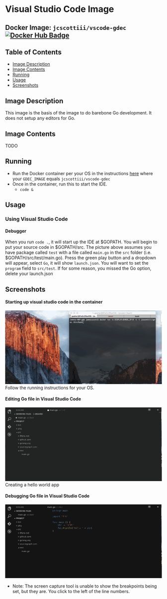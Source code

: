 # Visual Studio Code Image

## Docker Image: `jcscottiii/vscode-gdec` [![Docker Hub Badge](https://img.shields.io/badge/Docker-Hub%20Hosted-blue.svg)](https://hub.docker.com/r/jcscottiii/vscode-gdec/)

## Table of Contents
- [Image Description](#image-description)
- [Image Contents](#image-contents)
- [Running](#running)
- [Usage](#usage)
- [Screenshots](#screenshots)

## Image Description
This image is the basis of the image to do barebone Go development. It does not setup any editors for Go.

## Image Contents
TODO

## Running
- Run the Docker container per your OS in the instructions [here](../base/gui/README.md#running) where your `GDEC_IMAGE` equals `jcscottiii/vscode-gdec`
- Once in the container, run this to start the IDE.
  - `code &`
## Usage
### Using Visual Studio Code
#### Debugger
When you run `code .`, it will start up the IDE at $GOPATH. You will begin to put your source code in $GOPATH/src. The picture above assumes you have package called `test` with a file called `main.go` in the `src` folder (i.e. $GOPATH/src/test/main.go). Press the green play button and a dropdown will appear, select `Go`, it will show `launch.json`. You will want to set the `program` field to `src/test`. If for some reason, you missed the Go option, delete your launch.json

## Screenshots
#### Starting up visual studio code in the container

![Starting Up Visual Studio Code](../doc_resources/gdec-starting-vscode.gif)
Follow the running instructions for your OS.

#### Editing Go file in Visual Studio Code

![Editing Go File In Visual Studio Code](../doc_resources/gdec-editing-vscode.gif)
Creating a hello world app

#### Debugging Go file in Visual Studio Code

![Debugging in Visual Studio Code](../doc_resources/gdec-debugging-vscode.gif)
- Note: The screen capture tool is unable to show the breakpoints being set, but they are. You click to the left of the line numbers.

